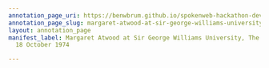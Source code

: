 ```yaml
---
annotation_page_uri: https://benwbrum.github.io/spokenweb-hackathon-development-noterms/annotations/margaret-atwood-at-sir-george-williams-university-the-poetry-series-18-october-1974-canvas-1-annotation.json
annotation_page_slug: margaret-atwood-at-sir-george-williams-university-the-poetry-series-18-october-1974-canvas-1-annotation
layout: annotation_page
manifest_label: Margaret Atwood at Sir George Williams University, The Poetry Series,
  18 October 1974

---
```

